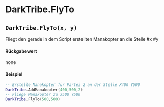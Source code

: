# DarkTribe.FlyTo

## `DarkTribe.FlyTo(x, y)`

Fliegt den gerade in dem Script erstellten Manakopter an die Stelle #x #y

#### Rückgabewert

none

#### Beispiel

```lua
-- Erstelle Manakopter für Partei 2 an der Stelle X400 Y500
DarkTribe.AddManakopter(400,500,2)
-- Fliege Manakopter zu X500 Y500
DarkTribe.FlyTo(500,500)
```
